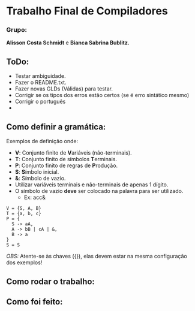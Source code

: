 # Trabalho Final de Compiladores

### Grupo:
**Alisson Costa Schmidt** e **Bianca Sabrina Bublitz.**

## ToDo:
  * Testar ambiguidade.
  * Fazer o README.txt.
  * Fazer novas GLDs (Válidas) para testar.
  * Corrigir se os tipos dos erros estão certos (se é erro sintático mesmo)
  * Corrigir o português
  * 

## Como definir a gramática:
Exemplos de definição onde:
* **V**: Conjunto finito de **V**ariáveis (não-terminais).
* **T**: Conjunto finito de símbolos **T**erminais.
* **P**: Conjunto finito de regras de **P**rodução.
* **S**: **S**ímbolo inicial.
* **&**: Símbolo de vazio.
* Utilizar variáveis terminais e não-terminais de apenas 1 dígito.
* O símbolo de vazio **deve** ser colocado na palavra para ser utilizado.
  * Ex: acc&

```
V = {S, A, B}
T = {a, b, c}
P = {
  S -> aA,
  A -> bB | cA | &,
  B -> a
}
S = S
```
_OBS:_ Atente-se às chaves ({}), elas devem estar na mesma configuração dos exemplos!
## Como rodar o trabalho:
## Como foi feito: